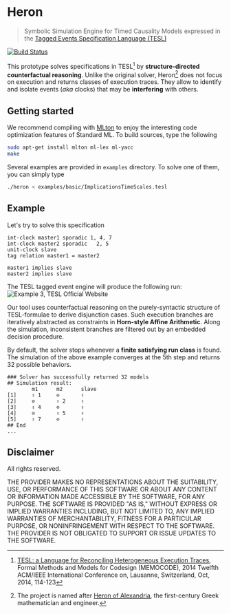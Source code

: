 Heron
===================

> Symbolic Simulation Engine for Timed Causality Models expressed in the [Tagged Events Specification Language (TESL)](http://wwwdi.supelec.fr/software/TESL/)

[![Build Status](https://travis-ci.org/EmptyStackExn/heron.svg?branch=master)](https://travis-ci.org/EmptyStackExn/heron)

This prototype solves specifications in TESL[^tesl] by **structure-directed counterfactual reasoning**. Unlike the original solver, Heron[^heron] does not focus on execution and returns classes of execution traces. They allow to identify and isolate events (*aka* clocks) that may be **interfering** with others.

Getting started
-------------------
We recommend compiling with [MLton](http://mlton.org/) to enjoy the interesting code optimization features of Standard ML. To build sources, type the following
```bash
sudo apt-get install mlton ml-lex ml-yacc
make
```

Several examples are provided in `examples` directory. To solve one of them, you can simply type
```bash
./heron < examples/basic/ImplicationsTimeScales.tesl
```

Example
-------------------
Let's try to solve this specification
```
int-clock master1 sporadic 1, 4, 7
int-clock master2 sporadic   2, 5
unit-clock slave
tag relation master1 = master2

master1 implies slave
master2 implies slave
```

The TESL tagged event engine will produce the following run:
![Example 3, TESL Official Website](http://wwwdi.supelec.fr/software/downloads/TESL/example3.svg)

Our tool uses counterfactual reasoning on the purely-syntactic structure of TESL-formulae to derive disjunction cases. Such execution branches are iteratively abstracted as constraints in **Horn-style Affine Arithmetic**. Along the simulation, inconsistent branches are filtered out by an embedded decision procedure.

By default, the solver stops whenever a **finite satisfying run class** is found. The simulation of the above example converges at the 5th step and returns 32 possible behaviors.
```
### Solver has successfully returned 32 models
## Simulation result:
		m1		m2		slave		
[1]		⇑ 1		⊘		⇑
[2]		⊘		⇑ 2		⇑
[3]		⇑ 4		⊘		⇑
[4]		⊘		⇑ 5		⇑
[5]		⇑ 7		⊘		⇑
## End
...
```

Disclaimer
-------------------

All rights reserved.

THE PROVIDER MAKES NO REPRESENTATIONS ABOUT THE SUITABILITY, USE, OR PERFORMANCE OF THIS SOFTWARE OR ABOUT ANY CONTENT OR INFORMATION MADE ACCESSIBLE BY THE SOFTWARE, FOR ANY PURPOSE. THE SOFTWARE IS PROVIDED "AS IS," WITHOUT EXPRESS OR IMPLIED WARRANTIES INCLUDING, BUT NOT LIMITED TO, ANY IMPLIED WARRANTIES OF MERCHANTABILITY, FITNESS FOR A PARTICULAR PURPOSE, OR NONINFRINGEMENT WITH RESPECT TO THE SOFTWARE. THE PROVIDER IS NOT OBLIGATED TO SUPPORT OR ISSUE UPDATES TO THE SOFTWARE.


[^tesl]: [TESL: a Language for Reconciling Heterogeneous Execution Traces](https://ieeexplore.ieee.org/document/6961849), Formal Methods and Models for Codesign (MEMOCODE), 2014 Twelfth ACM/IEEE International Conference on, Lausanne, Switzerland, Oct, 2014, 114-123

[^heron]: The project is named after [Heron of Alexandria](http://www-history.mcs.st-andrews.ac.uk/Biographies/Heron.html), the first-century Greek mathematician and engineer.
